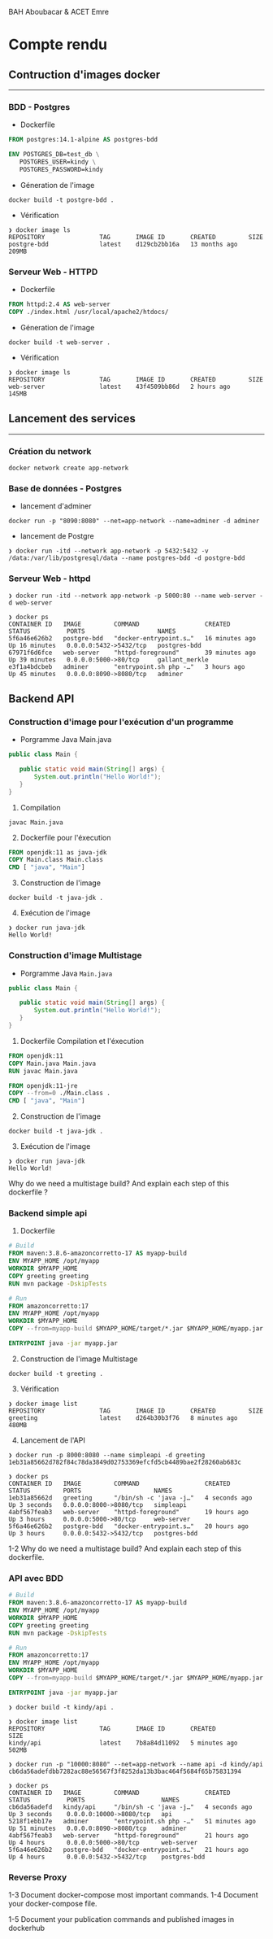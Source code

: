 BAH Aboubacar & ACET Emre

# Compte rendu

## Contruction d'images docker
----------------
### BDD - Postgres

 - Dockerfile

```Dockerfile
FROM postgres:14.1-alpine AS postgres-bdd

ENV POSTGRES_DB=test_db \
   POSTGRES_USER=kindy \
   POSTGRES_PASSWORD=kindy
```

 - Géneration de l'image

```
docker build -t postgre-bdd .
```

 - Vérification

```
❯ docker image ls
REPOSITORY               TAG       IMAGE ID       CREATED         SIZE
postgre-bdd              latest    d129cb2bb16a   13 months ago   209MB
```

### Serveur Web - HTTPD

 - Dockerfile

```Dockerfile
FROM httpd:2.4 AS web-server
COPY ./index.html /usr/local/apache2/htdocs/
```

 - Géneration de l'image

```
docker build -t web-server .
```

 - Vérification

```
❯ docker image ls
REPOSITORY               TAG       IMAGE ID       CREATED         SIZE
web-server               latest    43f4509bb86d   2 hours ago     145MB
```

## Lancement des services
--------
### Création du network

```
docker network create app-network
```

### Base de données - Postgres 
 
 - lancement d'adminer

```
docker run -p "8090:8080" --net=app-network --name=adminer -d adminer
```

- lancement de Postgre

```
❯ docker run -itd --network app-network -p 5432:5432 -v /data:/var/lib/postgresql/data --name postgres-bdd -d postgre-bdd
```
### Serveur Web - httpd

```
❯ docker run -itd --network app-network -p 5000:80 --name web-server -d web-server
```

```
❯ docker ps
CONTAINER ID   IMAGE         COMMAND                  CREATED          STATUS          PORTS                    NAMES
5f6a46e626b2   postgre-bdd   "docker-entrypoint.s…"   16 minutes ago   Up 16 minutes   0.0.0.0:5432->5432/tcp   postgres-bdd
67971f6d6fce   web-server    "httpd-foreground"       39 minutes ago   Up 39 minutes   0.0.0.0:5000->80/tcp     gallant_merkle
e3f1a4bdcbeb   adminer       "entrypoint.sh php -…"   3 hours ago      Up 45 minutes   0.0.0.0:8090->8080/tcp   adminer
```

## Backend API

### Construction d'image pour l'exécution d'un programme

- Porgramme Java Main.java

```java
public class Main {

   public static void main(String[] args) {
       System.out.println("Hello World!");
   }
}
```
1. Compilation

```
javac Main.java
```

2. Dockerfile pour l'éxecution

```Dockerfile
FROM openjdk:11 as java-jdk
COPY Main.class Main.class
CMD [ "java", "Main"]
```

3. Construction de l'image

```
docker build -t java-jdk .
```

4. Exécution de l'image

```
❯ docker run java-jdk
Hello World!
```

### Construction d'image Multistage

- Porgramme Java `Main.java`

```java
public class Main {

   public static void main(String[] args) {
       System.out.println("Hello World!");
   }
}
```

1. Dockerfile Compilation et l'éxecution

```Dockerfile
FROM openjdk:11
COPY Main.java Main.java
RUN javac Main.java

FROM openjdk:11-jre
COPY --from=0 ./Main.class .
CMD [ "java", "Main"]
```

2. Construction de l'image

```
docker build -t java-jdk .
```

3. Exécution de l'image

```
❯ docker run java-jdk
Hello World!
```

Why do we need a multistage build? And explain each step of this dockerfile ?

### Backend simple api

1. Dockerfile

```Dockerfile
# Build
FROM maven:3.8.6-amazoncorretto-17 AS myapp-build
ENV MYAPP_HOME /opt/myapp
WORKDIR $MYAPP_HOME
COPY greeting greeting
RUN mvn package -DskipTests

# Run
FROM amazoncorretto:17
ENV MYAPP_HOME /opt/myapp
WORKDIR $MYAPP_HOME
COPY --from=myapp-build $MYAPP_HOME/target/*.jar $MYAPP_HOME/myapp.jar

ENTRYPOINT java -jar myapp.jar
```

2. Construction de l'image Multistage

```
docker build -t greeting .
```

3. Vérification 

```
❯ docker image list
REPOSITORY               TAG       IMAGE ID       CREATED         SIZE
greeting                 latest    d264b30b3f76   8 minutes ago   480MB
```

4. Lancement de l'API

```
❯ docker run -p 8000:8080 --name simpleapi -d greeting
1eb31a85662d782f84c78da3849d02753369efcfd5cb4489bae2f28260ab683c
```

```
❯ docker ps
CONTAINER ID   IMAGE         COMMAND                  CREATED         STATUS         PORTS                    NAMES
1eb31a85662d   greeting      "/bin/sh -c 'java -j…"   4 seconds ago   Up 3 seconds   0.0.0.0:8000->8080/tcp   simpleapi
4abf567feab3   web-server    "httpd-foreground"       19 hours ago    Up 3 hours     0.0.0.0:5000->80/tcp     web-server
5f6a46e626b2   postgre-bdd   "docker-entrypoint.s…"   20 hours ago    Up 3 hours     0.0.0.0:5432->5432/tcp   postgres-bdd
```

1-2 Why do we need a multistage build? And explain each step of this dockerfile.


### API avec BDD

```Dockerfile
# Build
FROM maven:3.8.6-amazoncorretto-17 AS myapp-build
ENV MYAPP_HOME /opt/myapp
WORKDIR $MYAPP_HOME
COPY greeting greeting
RUN mvn package -DskipTests

# Run
FROM amazoncorretto:17
ENV MYAPP_HOME /opt/myapp
WORKDIR $MYAPP_HOME
COPY --from=myapp-build $MYAPP_HOME/target/*.jar $MYAPP_HOME/myapp.jar

ENTRYPOINT java -jar myapp.jar
```

```
❯ docker build -t kindy/api .
```

```
❯ docker image list
REPOSITORY               TAG       IMAGE ID       CREATED             SIZE
kindy/api                latest    7b8a84d11092   5 minutes ago       502MB
```

```
❯ docker run -p "10000:8080" --net=app-network --name api -d kindy/api
cb6da56adefdbb7282ac88e56567f3f8252da13b3bac464f5684f65b75831394
```

```
❯ docker ps
CONTAINER ID   IMAGE         COMMAND                  CREATED          STATUS          PORTS                     NAMES
cb6da56adefd   kindy/api     "/bin/sh -c 'java -j…"   4 seconds ago    Up 3 seconds    0.0.0.0:10000->8080/tcp   api
5218f1ebb17e   adminer       "entrypoint.sh php -…"   51 minutes ago   Up 51 minutes   0.0.0.0:8090->8080/tcp    adminer
4abf567feab3   web-server    "httpd-foreground"       21 hours ago     Up 4 hours      0.0.0.0:5000->80/tcp      web-server
5f6a46e626b2   postgre-bdd   "docker-entrypoint.s…"   21 hours ago     Up 4 hours      0.0.0.0:5432->5432/tcp    postgres-bdd
```

### Reverse Proxy



1-3 Document docker-compose most important commands. 1-4 Document your docker-compose file.

1-5 Document your publication commands and published images in dockerhub